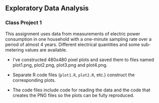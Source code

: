 ## Exploratory Data Analysis 
### Class Project 1

This assignment uses data from measurements of electric power consumption in
one household with a one-minute sampling rate over a period of almost
4 years. Different electrical quantities and some sub-metering values
are available.


* I've constructed 480x480 pixel plots and saved them to files named
plot1.png, plot2.png, plot3.png and plot4.png.

* Separate R code files (`plot1.R`, `plot2.R`, etc.) construct the corresponding plots.

* The code files include code for reading the data and the code that creates the PNG files 
so the plots can be fully reproduced.